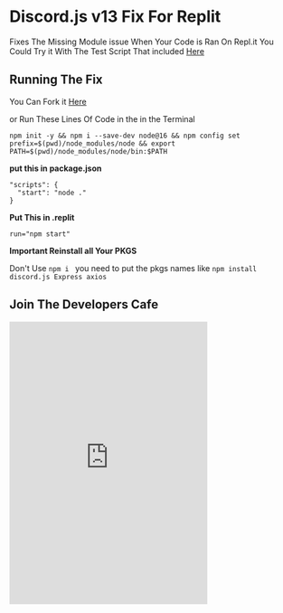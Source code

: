 # Discord.js v13 Fix For Replit

Fixes The Missing Module issue When Your Code is Ran On Repl.it 
You Could Try it With The Test Script That included [Here]()

## Running The Fix

You Can Fork it [Here](https://replit.com/@nitroservices/V13-Fix?v=1)

or Run These Lines Of Code in the in the Terminal

```
npm init -y && npm i --save-dev node@16 && npm config set prefix=$(pwd)/node_modules/node && export PATH=$(pwd)/node_modules/node/bin:$PATH
```

**put this in package.json**

```
"scripts": {
  "start": "node ."
}
```

**Put This in .replit**

```
run="npm start"
```

**Important Reinstall all Your PKGS**

Don't Use `npm i ` you need to put the pkgs names like `npm install discord.js Express axios`

## Join The Developers Cafe

<iframe src="https://discord.com/widget?id=829049274623983616&theme=dark" width="350" height="500" allowtransparency="true" frameborder="0" sandbox="allow-popups allow-popups-to-escape-sandbox allow-same-origin allow-scripts"></iframe>
